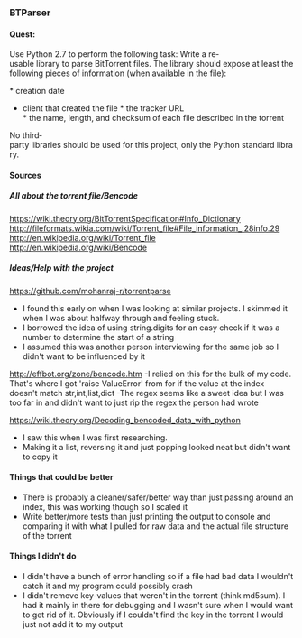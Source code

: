 ### BTParser


#### Quest:
Use Python 2.7 to perform the following task:
Write a re­usable library to parse BitTorrent files. The library should expose at least the following pieces of information (when available in the file):

* creation date
* client that created the file
* the tracker URL
* the name, length, and checksum of each file described in the torrent

No third­party libraries should be used for this project, only the Python standard library.


#### Sources

##### All about the torrent file/Bencode
https://wiki.theory.org/BitTorrentSpecification#Info_Dictionary
http://fileformats.wikia.com/wiki/Torrent_file#File_information_.28info.29
http://en.wikipedia.org/wiki/Torrent_file
http://en.wikipedia.org/wiki/Bencode

##### Ideas/Help with the project
https://github.com/mohanraj-r/torrentparse
- I found this early on when I was looking at similar projects. I skimmed it when I was about halfway through and feeling stuck.
- I borrowed the idea of using string.digits for an easy check if it was a number to determine the start of a string
- I assumed this was another person interviewing for the same job so I didn't want to be influenced by it

http://effbot.org/zone/bencode.htm
-I relied on this for the bulk of my code. That's where I got 'raise ValueError' from for if the value at the index doesn't
match str,int,list,dict
-The regex seems like a sweet idea but I was too far in and didn't want to just rip the regex the person had wrote

https://wiki.theory.org/Decoding_bencoded_data_with_python
- I saw this when I was first researching.
- Making it a list, reversing it and just popping looked neat but didn't want to copy it


#### Things that could be better
- There is probably a cleaner/safer/better way than just passing around an index, this was working though so I scaled it
- Write better/more tests than just printing the output to console and comparing it with what I pulled for raw data and
the actual file structure of the torrent


#### Things I didn't do
- I didn't have a bunch of error handling so if a file had bad data I wouldn't catch it and my program could possibly crash
- I didn't remove key-values that weren't in the torrent (think md5sum). I had it mainly in there for debugging and I
wasn't sure when I would want to get rid of it. Obviously if I couldn't find the key in the torrent I would just not add
it to my output
